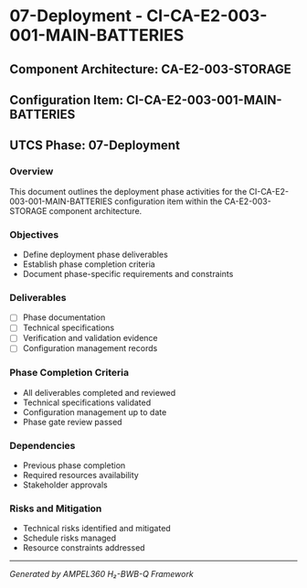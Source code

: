 # 07-Deployment - CI-CA-E2-003-001-MAIN-BATTERIES

## Component Architecture: CA-E2-003-STORAGE
## Configuration Item: CI-CA-E2-003-001-MAIN-BATTERIES
## UTCS Phase: 07-Deployment

### Overview
This document outlines the deployment phase activities for the CI-CA-E2-003-001-MAIN-BATTERIES configuration item within the CA-E2-003-STORAGE component architecture.

### Objectives
- Define deployment phase deliverables
- Establish phase completion criteria
- Document phase-specific requirements and constraints

### Deliverables
- [ ] Phase documentation
- [ ] Technical specifications
- [ ] Verification and validation evidence
- [ ] Configuration management records

### Phase Completion Criteria
- All deliverables completed and reviewed
- Technical specifications validated
- Configuration management up to date
- Phase gate review passed

### Dependencies
- Previous phase completion
- Required resources availability
- Stakeholder approvals

### Risks and Mitigation
- Technical risks identified and mitigated
- Schedule risks managed
- Resource constraints addressed

---
*Generated by AMPEL360 H₂-BWB-Q Framework*
